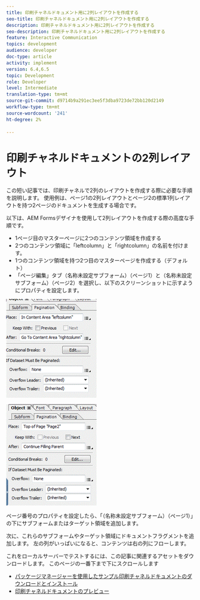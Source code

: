 ```yaml
---
title: 印刷チャネルドキュメント用に2列レイアウトを作成する
seo-title: 印刷チャネルドキュメント用に2列レイアウトを作成する
description: 印刷チャネルドキュメント用に2列レイアウトを作成する
seo-description: 印刷チャネルドキュメント用に2列レイアウトを作成する
feature: Interactive Communication
topics: development
audience: developer
doc-type: article
activity: implement
version: 6.4,6.5
topic: Development
role: Developer
level: Intermediate
translation-type: tm+mt
source-git-commit: d9714b9a291ec3ee5f3dba9723de72bb120d2149
workflow-type: tm+mt
source-wordcount: '241'
ht-degree: 2%

---
```



# 印刷チャネルドキュメントの2列レイアウト

この短い記事では、印刷チャネルで2列のレイアウトを作成する際に必要な手順を説明します。 使用例は、ページ1の2列レイアウトとページ2の標準1列レイアウトを持つ2ページのドキュメントを生成する場合です。

以下は、AEM Formsデザイナを使用して2列レイアウトを作成する際の高度な手順です。

* 1ページ目のマスターページに2つのコンテンツ領域を作成する
* 2つのコンテンツ領域に「leftcolumn」と「rightcolumn」の名前を付けます。
* 1つのコンテンツ領域を持つ2つ目のマスターページを作成する（デフォルト）
* 「ページ編集」タブ（名称未設定サブフォーム）（ページ1）と（名称未設定サブフォーム）（ページ2）を選択し、以下のスクリーンショットに示すようにプロパティを設定します。

![page1](assets/untitledsubform_paginationproperties.gif)

![page2](assets/untitled_subformpage2.gif)

ページ番号のプロパティを設定したら、「（名称未設定サブフォーム）（ページ1）」の下にサブフォームまたはターゲット領域を追加します。

次に、これらのサブフォームやターゲット領域にドキュメントフラグメントを追加します。 左の列がいっぱいになると、コンテンツは右の列にフローします。

これをローカルサーバーでテストするには、この記事に関連するアセットをダウンロードします。 このページの一番下まで下にスクロールします

* [パッケージマネージャーを使用したサンプル印刷チャネルドキュメントのダウンロードとインストール](assets/print-channel-with-two-column-layout.zip)
* [印刷チャネルドキュメントのプレビュー](http://localhost:4502/content/dam/formsanddocuments/2columnlayout/jcr:content?channel=print&amp;mode=preview&amp;dataRef=service%3A%2F%2FFnDTestData&amp;wcmmode=disabled)
